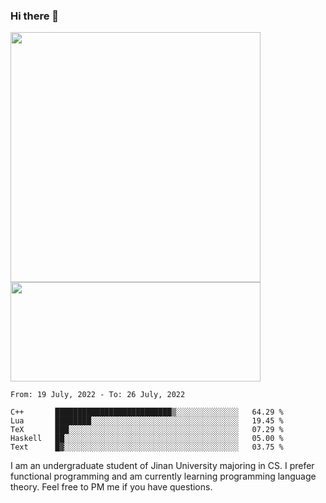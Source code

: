 ### Hi there 👋

<!--
**pe200012/pe200012** is a ✨ _special_ ✨ repository because its `README.md` (this file) appears on your GitHub profile.

Here are some ideas to get you started:

- 🔭 I’m currently working on ...
- 🌱 I’m currently learning ...
- 👯 I’m looking to collaborate on ...
- 🤔 I’m looking for help with ...
- 💬 Ask me about ...
- 📫 How to reach me: ...
- 😄 Pronouns: ...
- ⚡ Fun fact: ...
-->
<p>
    <img width="400em" src="https://github-readme-stats.vercel.app/api?username=pe200012&show_icons=true&icon_color=f44336&title_color=757de8">
    <img width="400em" height="159em" src="https://github-readme-stats.vercel.app/api/top-langs/?username=pe200012&hide=html,cmake,css&title_color=757de8&layout=compact">
</p>

<!--START_SECTION:waka-->
```text
From: 19 July, 2022 - To: 26 July, 2022

C++       ██████████████████████████▒░░░░░░░░░░░░░░   64.29 % 
Lua       ████████░░░░░░░░░░░░░░░░░░░░░░░░░░░░░░░░░   19.45 % 
TeX       ███░░░░░░░░░░░░░░░░░░░░░░░░░░░░░░░░░░░░░░   07.29 % 
Haskell   ██░░░░░░░░░░░░░░░░░░░░░░░░░░░░░░░░░░░░░░░   05.00 % 
Text      █▓░░░░░░░░░░░░░░░░░░░░░░░░░░░░░░░░░░░░░░░   03.75 % 
```
<!--END_SECTION:waka-->

I am an undergraduate student of Jinan University majoring in CS. I prefer functional programming and am currently learning programming language theory. Feel free to PM me if you have questions.
